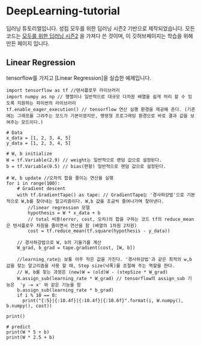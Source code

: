 # DeepLearning-tutorial
딥러닝 튜토리얼입니다. 성킴 모두를 위한 딥러닝 시즌2 기반으로 제작되었습니다.
모든 코드는 [모두를 위한 딥러닝 시즌2](https://github.com/deeplearningzerotoall/TensorFlow.git) 을 가져다 쓴 것이며, 
이 깃허브페이지는 학습을 위해 만든 페이지 입니다.

## Linear Regression
tensorflow를 가지고 \[Linear Regression\]을 실습한 예제입니다.

```
import tensorflow as tf //텐서플로우 라이브러리
import numpy as np // 행렬이나 일반적으로 대규모 다차원 배열을 쉽게 처리 할 수 있도록 지원하는 파이썬의 라이브러리
tf.enable_eager_execution() // tensorflow 연산 실행 환경을 제공해 준다. (기존에는 그래프를 그려주는 모드가 기본이였지만, 명령형 프로그래밍 환경으로 바로 결과 값을 보여주는 모드이다.)

# Data
x_data = [1, 2, 3, 4, 5]
y_data = [1, 2, 3, 4, 5]

# W, b initialize
W = tf.Variable(2.9) // weight는 일반적으로 랜덤 값으로 설정된다.
b = tf.Variable(0.5) // bias(편향) 일반적으로 랜덤 값으로 설정된다.

# W, b update //오차의 합을 줄이는 연산을 실행
for i in range(100):
    # Gradient descent
    with tf.GradientTape() as tape: // GradientTape는 '경사하강법'으로 기본적으로 W,b를 찾아내는 알고리즘이다. W,b 값을 조금씩 줄여나가며 찾아낸다. 
        //linear regression 모델
        hypothesis = W * x_data + b
        // total 비용(error, cost, 오차)의 합을 구하는 코드 tf의 reduce_mean은 텐서플로우 차원을 줄이면서 연산을 함 (배열의 1차원 2차원)
        cost = tf.reduce_mean(tf.square(hypothesis - y_data)) 
    
    // 경사하강법으로 W, b의 기울기를 계산
    W_grad, b_grad = tape.gradient(cost, [W, b])
    
    //learning_rate는 보통 아주 작은 값을 가진다. '경사하강법'과 같은 최적의 w,b 값을 찾는 알고리즘을 사용 할 때, Step size(낙폭)를 조절해 주는 역할을 한다.
    // W, b를 찾는 과정은 (new)W = (old)W - (stepSize * W_grad)
    W.assign_sub(learning_rate * W_grad) // tensorflow의 assign_sub 기능은  'y -= x' 와 같은 기능을 함
    b.assign_sub(learning_rate * b_grad)
    if i % 10 == 0:
      print("{:5}|{:10.4f}|{:10.4f}|{:10.6f}".format(i, W.numpy(), b.numpy(), cost))

print()

# predict
print(W * 5 + b)
print(W * 2.5 + b)
```
